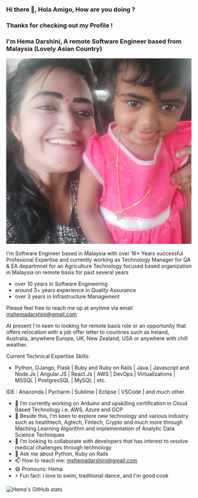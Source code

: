 ### Hi there 👋, Hola Amigo, How are you doing ?
### Thanks for checking out my Profile !
### I'm Hema Darshini, A remote Software Engineer based from Malaysia (Lovely Asian Country)
<img src="https://github.com/mshemadarshini/mshemadarshini/blob/main/My%20daughter%20Saaranya%20and%20mE%20.jpg" width="500"/>

I'm Software Engineer based in Malaysia with over 16+ Years successful Profesional Expertise and currently working as Technology Manager for QA & EA departmnet for an Agriculture Technology focused based organization in Malaysia on remote basis for past several years 
- over 10 years in Software Engineering
- around 3+ years experience in Quality Assurance 
- over 3 years in Infrastructure Management 

Please feel free to reach me up at anytime via email mshemadarshini@gmail.com 

At present I'm keen to looking for remote basis role or an opportunity that offers relocation with a job offer letter to countries such as Ireland, Australia, anywhere Europe, UK, New Zealand, USA or anywhere with chill weather. 


Current Technical Expertise Skills: 
- Python, DJango, Flask  | Ruby and Ruby on Rails | Java | Javascript and Node.Js | Angular.JS | React.Js | AWS | DevOps | Virtualizations | MSSQL | 
  PostgresSQL | MySQL | etc.

IDE : Anaconda | Pycharm | Sublime | Eclipse | VSCode | and much other. 


- 🔭 I’m currently working on Arduino and upskilling certification in Cloud Based Technology i.e. AWS, Azure and GCP
- 🌱 Beside this, I'm keen to explore new technology and various industry such as healthtech, Agtech, Fintech, Crypto and much more through Maching Learning Algorithm and implementation of Analytic Data Science Techniques
- 👯 I’m looking to collaborate with developers that has interest to resolve medical challenges through technology
- 💬 Ask me about Python, Ruby on Rails  
- 📫 How to reach me: mshemadarshini@gmail.com 
- 😄 Pronouns: Hema 
- ⚡ Fun fact: i love to swim, traditional dance, and I'm good cook 


![Hema's GitHub stats](https://github-readme-stats.vercel.app/api?username=mshemadarshini&count_private=true)

